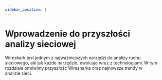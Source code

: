 ```yaml
---
sidebar_position: 1
---
```


# Wprowadzenie do przyszłości analizy sieciowej

Wireshark jest jednym z najważniejszych narzędzi do analizy ruchu sieciowego, ale jak każde narzędzie, ewoluuje wraz z technologiami. W tym rozdziale omówimy przyszłość Wiresharka oraz najnowsze trendy w analizie sieci.